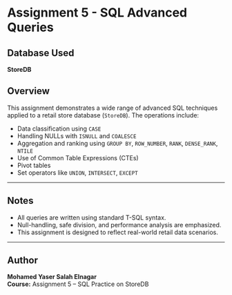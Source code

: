 # Assignment 5 - SQL Advanced Queries

## Database Used
**StoreDB**

## Overview
This assignment demonstrates a wide range of advanced SQL techniques applied to a retail store database (`StoreDB`). The operations include:

- Data classification using `CASE`
- Handling NULLs with `ISNULL` and `COALESCE`
- Aggregation and ranking using `GROUP BY`, `ROW_NUMBER`, `RANK`, `DENSE_RANK`, `NTILE`
- Use of Common Table Expressions (CTEs)
- Pivot tables
- Set operators like `UNION`, `INTERSECT`, `EXCEPT`

---

## Notes
- All queries are written using standard T-SQL syntax.
- Null-handling, safe division, and performance analysis are emphasized.
- This assignment is designed to reflect real-world retail data scenarios.

---

## Author
**Mohamed Yaser Salah Elnagar**  
**Course:** Assignment 5 – SQL Practice on StoreDB  

